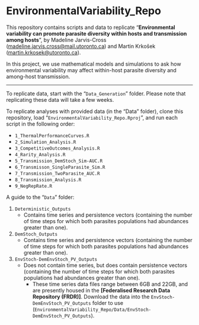 # EnvironmentalVariability_Repo
This repository contains scripts and data to replicate “**Environmental variability can promote parasite diversity within hosts and transmission among hosts**”, by Madeline Jarvis-Cross (madeline.jarvis.cross@mail.utoronto.ca) and Martin Krkošek (martin.krkosek@utoronto.ca). 

In this project, we use mathematical models and simulations to ask how environmental variability may affect within-host parasite diversity and among-host transmission. 

---

To replicate data, start with the “`Data_Generation`” folder. Please note that replicating these data will take a few weeks.

To replicate analyses with provided data (in the “Data” folder), clone this repository, load “`EnvironmentalVariability_Repo.Rproj`”, and run each script in the following order:

* `1_ThermalPerformanceCurves.R`
* `2_Simulation_Analysis.R`
* `3_CompetitiveOutcomes_Analysis.R`
* `4_Rarity_Analysis.R`
* `5_Transmission_DemStoch_Sim-AUC.R`
* `6_Transmisson_SingleParasite_Sim.R`
* `7_Transmission_TwoParasite_AUC.R`
* `8_Transmission_Analysis.R`
* `9_NegRepRate.R`

A guide to the “`Data`” folder:

1. `Deterministic_Outputs`
	* Contains time series and persistence vectors (containing the number of time steps for which both parasites populations had abundances greater than one).
2. `DemStoch_Outputs`
	* Contains time series and persistence vectors (containing the number of time steps for which both parasites populations had abundances greater than one).
3. `EnvStoch-DemEnvStoch_PV_Outputs`
	* Does not contain time series, but does contain persistence vectors (containing the number of time steps for which both parasites populations had abundances greater than one).
		* These time series data files range between 6GB and 22GB, and are presently housed in the **[Federalised Research Data Repository (FRDR)]**. Download the data into the `EnvStoch-DemEnvStoch_PV_Outputs` folder to use (`EnvironmentalVariability_Repo/Data/EnvStoch-DemEnvStoch_PV_Outputs`).


